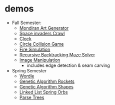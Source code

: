 # demos

* Fall Semester:
  * [Mondiran Art Generator](mondrian/index.html)
  * [Space invaders Crawl](invaders/index.html)
  * [Clock](clock/index.html)
  * [Circle Collision Game](growth/index.html)
  * [Fire Simulation](fire/index.html)
  * [Recursive Backtracking Maze Solver](maze/index.html)
  * [Image Manipulation](images/index.html)
    * includes edge detection & seam carving
* Spring Semester
  * [Wordle](wordle/index.html)
  * [Genetic Algorithm Rockets](rockets/index.html)
  * [Genetic Algorithm Shapes](reggon/index.html)
  * [Linked List Spring Orbs](orblist/index.html)
  * [Parse Trees](parsetree/index.html)
